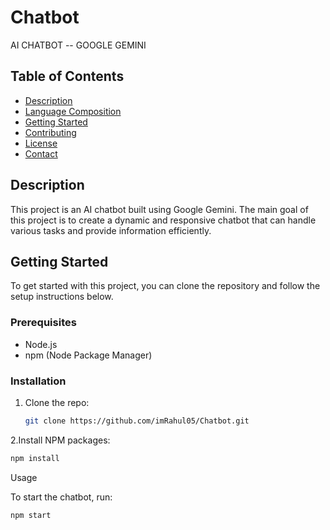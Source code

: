 # Chatbot

<div class="github-card" data-github="imrahul05" data-width="400" data-height="" data-theme="default"></div>
<script src="//cdn.jsdelivr.net/github-cards/latest/widget.js"></script>


AI CHATBOT -- GOOGLE GEMINI

## Table of Contents
- [Description](#description)
- [Language Composition](#language-composition)
- [Getting Started](#getting-started)
- [Contributing](#contributing)
- [License](#license)
- [Contact](#contact)

## Description
This project is an AI chatbot built using Google Gemini. The main goal of this project is to create a dynamic and responsive chatbot that can handle various tasks and provide information efficiently.


## Getting Started
To get started with this project, you can clone the repository and follow the setup instructions below.

### Prerequisites
- Node.js
- npm (Node Package Manager)

### Installation
1. Clone the repo:
   ```sh
   git clone https://github.com/imRahul05/Chatbot.git
   ```

2.Install NPM packages:
   ```sh
   npm install
   ```

Usage

To start the chatbot, run:
  ```sh
  npm start
  ```

